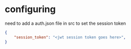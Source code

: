 # configuring
need to add a auth.json file in src to set the session token
```json
{
    "session_token": "<jwt session token goes here>",
}
```
